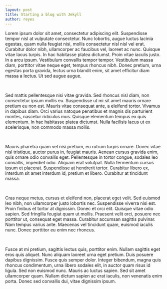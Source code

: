 ```yaml
---
layout: post
title: Starting a blog with Jekyll
author: reyes
---
```


Lorem ipsum dolor sit amet, consectetur adipiscing elit. Suspendisse tempor nisl at vulputate consectetur. Nunc lobortis, augue luctus lacinia egestas, quam nulla feugiat nisi, mollis consectetur nisl nisl vel erat. Curabitur dolor nibh, ullamcorper ac faucibus vel, laoreet ac nunc. Quisque vitae lacus turpis. In hac habitasse platea dictumst. Proin vitae iaculis justo. In a arcu ipsum. Vestibulum convallis tempor tempor. Vestibulum massa diam, porttitor vitae neque eget, tempus rhoncus nibh. Donec pretium, urna egestas porta gravida, lectus urna blandit enim, sit amet efficitur diam massa a lectus. Ut sed augue augue.

<br>

Sed mattis pellentesque nisi vitae gravida. Sed rhoncus nisl diam, non consectetur ipsum mollis eu. Suspendisse ut mi sit amet mauris ornare pretium eu non est. Mauris vitae consequat ante, a eleifend tortor. Vivamus in dapibus diam. Orci varius natoque penatibus et magnis dis parturient montes, nascetur ridiculus mus. Quisque elementum tempus ex quis elementum. In hac habitasse platea dictumst. Nulla facilisis lacus ut ex scelerisque, non commodo massa mollis.

<br>

Mauris pharetra quam vel nisi pretium, eu rutrum turpis ornare. Donec vitae nisl tristique, auctor purus in, feugiat mauris. Aenean cursus gravida enim, quis ornare odio convallis eget. Pellentesque in tortor congue, sodales leo convallis, imperdiet odio. Aliquam erat volutpat. Nulla fermentum cursus ipsum et placerat. Suspendisse at hendrerit tortor. Curabitur libero ex, interdum sit amet interdum id, pretium et libero. Curabitur at tincidunt massa.

<br>

Cras neque metus, cursus et eleifend non, placerat eget velit. Sed euismod leo nibh, non ullamcorper justo lobortis nec. Suspendisse viverra nisi est. Proin finibus et tortor at dignissim. Donec et orci elit. Quisque vitae odio sapien. Sed fringilla feugiat quam ut mollis. Praesent velit orci, posuere nec porttitor ut, consequat eget massa. Curabitur accumsan sagittis pulvinar. Nam tempus varius ante. Maecenas vel tincidunt quam, euismod iaculis nunc. Donec porttitor eu enim nec rhoncus.

<br>

Fusce at mi pretium, sagittis lectus quis, porttitor enim. Nullam sagittis eget eros quis aliquet. Nunc aliquam laoreet urna eget pretium. Duis posuere dapibus dignissim. Fusce quis semper dolor. Integer bibendum, magna quis rhoncus condimentum, urna libero sodales elit, in auctor quam risus id ligula. Sed non euismod nunc. Mauris ac luctus sapien. Sed sit amet ullamcorper quam. Nullam dictum sapien ac erat iaculis, non venenatis enim porta. Donec sed convallis dui, vitae dignissim ipsum. 

